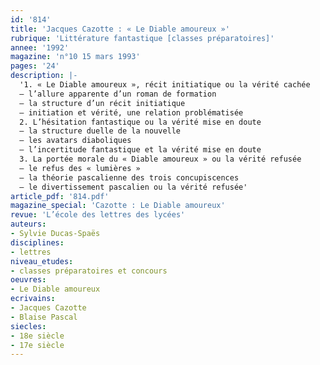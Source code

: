 ```yaml
---
id: '814'
title: 'Jacques Cazotte : « Le Diable amoureux »'
rubrique: 'Littérature fantastique [classes préparatoires]'
annee: '1992'
magazine: 'n°10 15 mars 1993'
pages: '24'
description: |-
  '1. « Le Diable amoureux », récit initiatique ou la vérité cachée
  – l’allure apparente d’un roman de formation
  – la structure d’un récit initiatique
  – initiation et vérité, une relation problématisée
  2. L’hésitation fantastique ou la vérité mise en doute
  – la structure duelle de la nouvelle
  – les avatars diaboliques
  – l’incertitude fantastique et la vérité mise en doute
  3. La portée morale du « Diable amoureux » ou la vérité refusée
  – le refus des « lumières »
  – la théorie pascalienne des trois concupiscences
  – le divertissement pascalien ou la vérité refusée'
article_pdf: '814.pdf'
magazine_special: 'Cazotte : Le Diable amoureux'
revue: 'L’école des lettres des lycées'
auteurs:
- Sylvie Ducas-Spaës
disciplines:
- lettres
niveau_etudes:
- classes préparatoires et concours
oeuvres:
- Le Diable amoureux
ecrivains:
- Jacques Cazotte
- Blaise Pascal
siecles:
- 18e siècle
- 17e siècle
---
```

